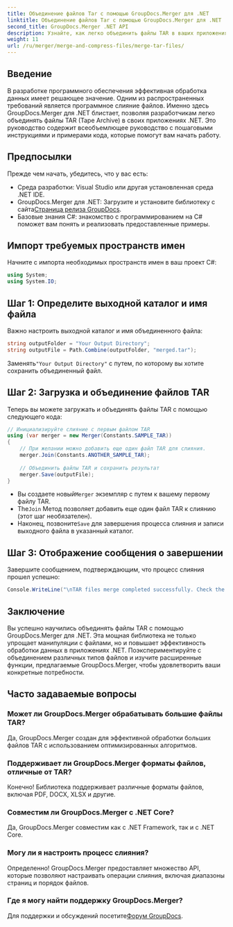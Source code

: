 ```yaml
---
title: Объединение файлов Tar с помощью GroupDocs.Merger для .NET
linktitle: Объединение файлов Tar с помощью GroupDocs.Merger для .NET
second_title: GroupDocs.Merger .NET API
description: Узнайте, как легко объединить файлы TAR в ваших приложениях .NET с помощью GroupDocs.Merger. Это руководство предоставляет комплексный пошаговый подход, дополненный примером кода.
weight: 11
url: /ru/merger/merge-and-compress-files/merge-tar-files/
---
```

## Введение

В разработке программного обеспечения эффективная обработка данных имеет решающее значение. Одним из распространенных требований является программное слияние файлов. Именно здесь GroupDocs.Merger для .NET блистает, позволяя разработчикам легко объединять файлы TAR (Tape Archive) в своих приложениях .NET. Это руководство содержит всеобъемлющее руководство с пошаговыми инструкциями и примерами кода, которые помогут вам начать работу.

## Предпосылки

Прежде чем начать, убедитесь, что у вас есть:

- Среда разработки: Visual Studio или другая установленная среда .NET IDE.
-  GroupDocs.Merger для .NET: Загрузите и установите библиотеку с сайта[Страница релиза GroupDocs](https://releases.groupdocs.com/merger/net/).
- Базовые знания C#: знакомство с программированием на C# поможет вам понять и реализовать предоставленные примеры.

## Импорт требуемых пространств имен

Начните с импорта необходимых пространств имен в ваш проект C#:

```csharp
using System;
using System.IO;
```

## Шаг 1: Определите выходной каталог и имя файла

Важно настроить выходной каталог и имя объединенного файла:

```csharp
string outputFolder = "Your Output Directory";
string outputFile = Path.Combine(outputFolder, "merged.tar");
```

 Заменять`"Your Output Directory"` с путем, по которому вы хотите сохранить объединенный файл.

## Шаг 2: Загрузка и объединение файлов TAR

Теперь вы можете загружать и объединять файлы TAR с помощью следующего кода:

```csharp
// Инициализируйте слияние с первым файлом TAR
using (var merger = new Merger(Constants.SAMPLE_TAR))
{
    // При желании можно добавить еще один файл TAR для слияния.
    merger.Join(Constants.ANOTHER_SAMPLE_TAR);
    
    // Объединить файлы TAR и сохранить результат
    merger.Save(outputFile);
}
```

-  Вы создаете новый`Merger` экземпляр с путем к вашему первому файлу TAR.
-  The`Join` Метод позволяет добавить еще один файл TAR к слиянию (этот шаг необязателен).
-  Наконец, позвоните`Save` для завершения процесса слияния и записи выходного файла в указанный каталог.

## Шаг 3: Отображение сообщения о завершении

Завершите сообщением, подтверждающим, что процесс слияния прошел успешно:

```csharp
Console.WriteLine("\nTAR files merge completed successfully. Check the output in {0}", outputFolder);
```

## Заключение

Вы успешно научились объединять файлы TAR с помощью GroupDocs.Merger для .NET. Эта мощная библиотека не только упрощает манипуляции с файлами, но и повышает эффективность обработки данных в приложениях .NET. Поэкспериментируйте с объединением различных типов файлов и изучите расширенные функции, предлагаемые GroupDocs.Merger, чтобы удовлетворить ваши конкретные потребности.

## Часто задаваемые вопросы

### Может ли GroupDocs.Merger обрабатывать большие файлы TAR?
Да, GroupDocs.Merger создан для эффективной обработки больших файлов TAR с использованием оптимизированных алгоритмов.

### Поддерживает ли GroupDocs.Merger форматы файлов, отличные от TAR?
Конечно! Библиотека поддерживает различные форматы файлов, включая PDF, DOCX, XLSX и другие.

### Совместим ли GroupDocs.Merger с .NET Core?
Да, GroupDocs.Merger совместим как с .NET Framework, так и с .NET Core.

### Могу ли я настроить процесс слияния?
Определенно! GroupDocs.Merger предоставляет множество API, которые позволяют настраивать операции слияния, включая диапазоны страниц и порядок файлов.

### Где я могу найти поддержку GroupDocs.Merger?
 Для поддержки и обсуждений посетите[Форум GroupDocs](https://forum.groupdocs.com/c/merger/32).
